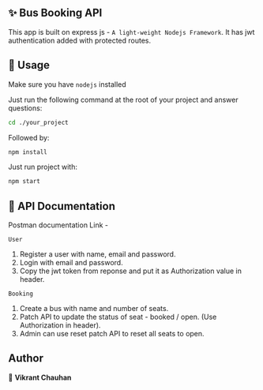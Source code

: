 ## ✨ Bus Booking API

This app is built on express js - `A light-weight Nodejs Framework`. It has jwt authentication added with protected routes.

## 🚀 Usage

Make sure you have `nodejs` installed

Just run the following command at the root of your project and answer questions:

```sh
cd ./your_project
```

Followed by:

```sh
npm install
```

Just run project with:

```sh
npm start
```

## 🚀 API Documentation

Postman documentation Link -

`User`

1. Register a user with name, email and password.
2. Login with email and password.
3. Copy the jwt token from reponse and put it as Authorization value in header.

`Booking`

1. Create a bus with name and number of seats.
2. Patch API to update the status of seat - booked / open. (Use Authorization in header).
3. Admin can use reset patch API to reset all seats to open.

## Author

👤 **Vikrant Chauhan**
